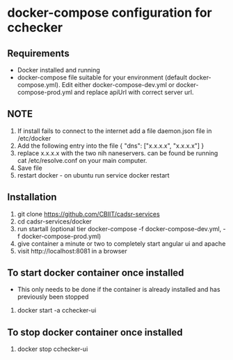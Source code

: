 docker-compose configuration for cchecker
=====

## Requirements ##
* Docker installed and running
* docker-compose file suitable for your environment (default docker-compose.yml). Edit either docker-compose-dev.yml or docker-compose-prod.yml and replace apiUrl with correct server url.

## NOTE ##
1. If install fails to connect to the internet add a file daemon.json file in /etc/docker
2. Add the following entry into the file 
{
    "dns": ["x.x.x.x", "x.x.x.x"] 
}
3. replace x.x.x.x with the two nih naneservers. can be found be running cat /etc/resolve.conf on your main computer.
4. Save file
5. restart docker - on ubuntu run service docker restart

## Installation ##
1. git clone https://github.com/CBIIT/cadsr-services
2. cd cadsr-services/docker
3. run startall (optional tier docker-compose -f docker-compose-dev.yml, -f docker-compose-prod.yml)
4. give container a minute or two to completely start angular ui and apache
5. visit http://localhost:8081 in a browser

## To start docker container once installed ##
* This only needs to be done if the container is already installed and has previously been stopped

1. docker start -a cchecker-ui

## To stop docker container once installed ##
1. docker stop cchecker-ui
